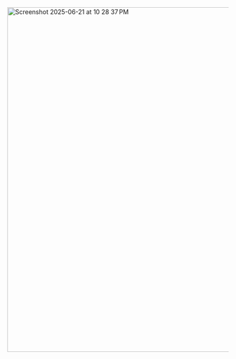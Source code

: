 <img width="785" alt="Screenshot 2025-06-21 at 10 28 37 PM" src="https://github.com/user-attachments/assets/bd744ef2-33cf-438f-80f9-1bbf0c6d76df" />
